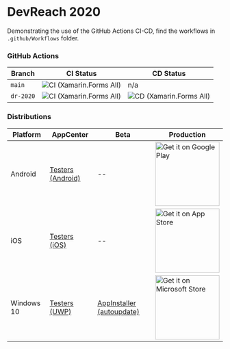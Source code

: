 # DevReach 2020

Demonstrating the use of the GitHub Actions CI-CD, find the workflows in `.github/Workflows` folder.

### GitHub Actions

| Branch        | CI Status | CD Status |
|---------------|-----------|----------------|
| `main` | ![CI (Xamarin.Forms All)](https://github.com/LanceMcCarthy/DevReachCompanion/workflows/CI%20(Xamarin.Forms%20All)/badge.svg?branch=main) | n/a |
| `dr-2020` | ![CI (Xamarin.Forms All)](https://github.com/LanceMcCarthy/DevReachCompanion/workflows/CI%20(Xamarin.Forms%20All)/badge.svg?branch=dr-2020) | ![CD (Xamarin.Forms All)](https://github.com/LanceMcCarthy/DevReachCompanion/workflows/CD%20(Xamarin.Forms%20All)/badge.svg?branch=dr-2020) |

### Distributions

| Platform   | AppCenter | Beta | Production |
|------------|-----------| ---|------------|
| Android    | [Testers (Android)](install.appcenter.ms/users/lance-mccarthy-1uw5/apps/devreach-2020-android/distribution_groups/testers) | -- | <a href='http://play.google.com/store/apps/details?id=com.LancelotSoftware.DevReachCompanion'><img alt='Get it on Google Play' src='https://play.google.com/intl/en_us/badges/static/images/badges/en_badge_web_generic.png' width='150'/></a>     |
| iOS        | [Testers (iOS)](install.appcenter.ms/users/lance-mccarthy-1uw5/apps/devreach-2020-ios/distribution_groups/testers) |--| <a href='https://apps.apple.com/us/app/devreach-companion/id1483349010?ls=1'><img alt='Get it on App Store' src='https://linkmaker.itunes.apple.com/en-us/badge-lrg.svg?kind=iossoftware' width='150'/></a> |
| Windows 10 | [Testers (UWP)](install.appcenter.ms/users/lance-mccarthy-1uw5/apps/devreach-2020-uwp/distribution_groups/testers) | [AppInstaller (autoupdate)](https://dvlup.blob.core.windows.net/general-app-files/Installers/DevReachCompanion/) | <a href='//www.microsoft.com/store/apps/9MZNMK3MPV8R?cid=storebadge&ocid=badge'><img src='https://assets.windowsphone.com/85864462-9c82-451e-9355-a3d5f874397a/English_get-it-from-MS_InvariantCulture_Default.png' alt='Get it on Microsoft Store' width='150'/></a> |
